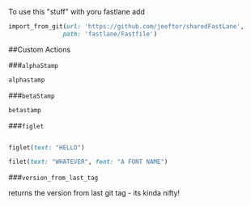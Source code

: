 To use this "stuff" with yoru fastlane add 

```ruby
import_from_git(url: 'https://github.com/jeeftor/sharedFastLane',
               path: 'fastlane/Fastfile')
```

##Custom Actions

###`alphaStamp`

```ruby
alphastamp
```

###`betaStamp`

```ruby
betastamp
```

###`figlet`

```ruby

figlet(text: "HELLO")

filet(text: "WHATEVER", font: "A FONT NAME")
```

###`version_from_last_tag`

returns the version from last git tag - its kinda nifty!